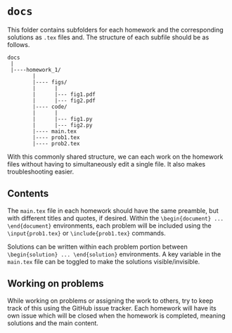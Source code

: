 # `docs`
This folder contains subfolders for each homework and the corresponding
solutions as `.tex` files and. The structure of each subfile should be as
follows.

```
docs
 |
 |----homework_1/
        |
        |---- figs/
        |      |
        |      |--- fig1.pdf
        |      |--- fig2.pdf
        |---- code/
        |      |
        |      |--- fig1.py
        |      |--- fig2.py
        |---- main.tex
        |---- prob1.tex
        |---- prob2.tex
```

With this commonly shared structure, we can each work on the homework files
without having to simultaneously edit a single file. It also makes
troubleshooting easier. 

## Contents 

The `main.tex` file in each homework should have the same preamble, but with
different titles and quotes, if desired. Within the `\begin{document} ...
\end{document}` environments, each problem will be included using the
`\input{prob1.tex}` or `\include{prob1.tex}` commands. 

Solutions can be written within each problem portion between `\begin{solution}
... \end{solution}` environments. A key variable in the `main.tex` file can be
toggled to make the solutions visible/invisible. 

## Working on problems
While working on problems or assigning the work to others, try to keep track of
this using the GitHub issue tracker. Each homework will have its own issue which
will be closed when the homework is completed, meaning solutions and the main
content. 

